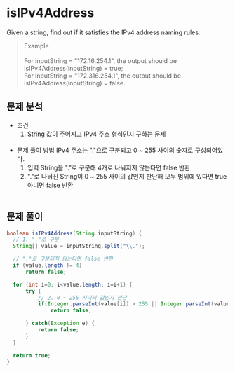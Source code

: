 # isIPv4Address
Given a string, find out if it satisfies the IPv4 address naming rules.

> Example </br></br>
> For inputString = "172.16.254.1", the output should be
isIPv4Address(inputString) = true;</br>
For inputString = "172.316.254.1", the output should be
isIPv4Address(inputString) = false.

## 문제 분석
- 조건
  1. String 값이 주어지고 IPv4 주소 형식인지 구하는 문제</br></br>
- 문제 풀이 방법
  IPv4 주소는 "."으로 구분되고 0 ~ 255 사이의 숫자로 구성되어있다.
  1. 입력 String을 "."로 구분해 4개로 나눠지지 않는다면 false 반환
  2. "."로 나눠진 String이 0 ~ 255 사이의 값인지 판단해 모두 범위에 있다면 true 아니면 false 반환</br></br>

## 문제 풀이
```Java
boolean isIPv4Address(String inputString) {
  // 1. "."로 구분
  String[] value = inputString.split("\\.");

  // "."로 구분되지 않는다면 false 반환  
  if (value.length != 4)
      return false;

  for (int i=0; i<value.length; i=i+1) {
      try {
          // 2. 0 ~ 255 사이의 값인지 판단
          if(Integer.parseInt(value[i]) > 255 || Integer.parseInt(value[i]) < 0)
              return false;

      } catch(Exception e) {
          return false;
      }
  }

  return true;
}
```
